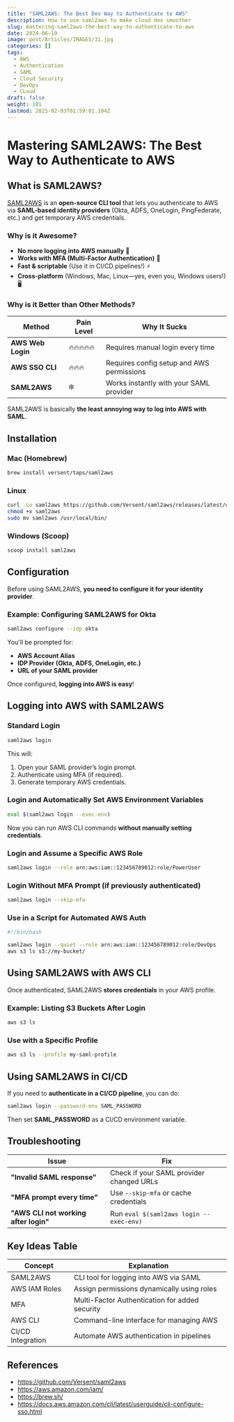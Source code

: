 ```yaml
---
title: "SAML2AWS: The Best Dev Way to Authenticate to AWS"
description: How to use saml2aws to make cloud dev smoother
slug: mastering-saml2aws-the-best-way-to-authenticate-to-aws
date: 2024-06-19
image: post/Articles/IMAGES/31.jpg
categories: []
tags:
  - AWS
  - Authentication
  - SAML
  - Cloud Security
  - DevOps
  - CLoud
draft: false
weight: 101
lastmod: 2025-02-03T01:59:01.104Z
---
```

# Mastering SAML2AWS: The Best Way to Authenticate to AWS

<!-- 
## Introduction

If you work with AWS **but your company insists on using SAML authentication**, you've probably felt **the pain** of logging in manually through a browser every single time. 😩

Enter **SAML2AWS**, the ultimate CLI tool that makes AWS authentication **as smooth as butter**. 🧈

Today, we’re going to cover:
- **What SAML2AWS is**
- **Why it's better than the alternatives**
- **How to use it with plenty of code samples**

And of course, we’ll do it **without boring corporate-speak**. Let’s go! 🚀
-->

## What is SAML2AWS?

[SAML2AWS](https://github.com/Versent/saml2aws) is an **open-source CLI tool** that lets you authenticate to AWS via **SAML-based identity providers** (Okta, ADFS, OneLogin, PingFederate, etc.) and get temporary AWS credentials.

### Why is it Awesome?

* **No more logging into AWS manually** 🔑
* **Works with MFA (Multi-Factor Authentication)** 🔐
* **Fast & scriptable** (Use it in CI/CD pipelines!) ⚡
* **Cross-platform** (Windows, Mac, Linux—yes, even you, Windows users!) 🖥️

### Why is it Better than Other Methods?

| Method            | Pain Level | Why It Sucks                              |
| ----------------- | ---------- | ----------------------------------------- |
| **AWS Web Login** | 🔥🔥🔥🔥🔥 | Requires manual login every time          |
| **AWS SSO CLI**   | 🔥🔥🔥     | Requires config setup and AWS permissions |
| **SAML2AWS**      | ❄️         | Works instantly with your SAML provider   |

SAML2AWS is basically **the least annoying way to log into AWS with SAML**.

## Installation

### **Mac (Homebrew)**

```sh
brew install versent/taps/saml2aws
```

### **Linux**

```sh
curl -Lo saml2aws https://github.com/Versent/saml2aws/releases/latest/download/saml2aws-linux-amd64
chmod +x saml2aws
sudo mv saml2aws /usr/local/bin/
```

### **Windows (Scoop)**

```powershell
scoop install saml2aws
```

## Configuration

Before using SAML2AWS, **you need to configure it for your identity provider**.

### **Example: Configuring SAML2AWS for Okta**

```sh
saml2aws configure --idp okta
```

You'll be prompted for:

* **AWS Account Alias**
* **IDP Provider (Okta, ADFS, OneLogin, etc.)**
* **URL of your SAML provider**

Once configured, **logging into AWS is easy**!

## Logging into AWS with SAML2AWS

### **Standard Login**

```sh
saml2aws login
```

This will:

1. Open your SAML provider’s login prompt.
2. Authenticate using MFA (if required).
3. Generate temporary AWS credentials.

### **Login and Automatically Set AWS Environment Variables**

```sh
eval $(saml2aws login --exec-env)
```

Now you can run AWS CLI commands **without manually setting credentials**.

### **Login and Assume a Specific AWS Role**

```sh
saml2aws login --role arn:aws:iam::123456789012:role/PowerUser
```

### **Login Without MFA Prompt (if previously authenticated)**

```sh
saml2aws login --skip-mfa
```

### **Use in a Script for Automated AWS Auth**

```sh
#!/bin/bash

saml2aws login --quiet --role arn:aws:iam::123456789012:role/DevOps
aws s3 ls s3://my-bucket/
```

## Using SAML2AWS with AWS CLI

Once authenticated, SAML2AWS **stores credentials** in your AWS profile.

### **Example: Listing S3 Buckets After Login**

```sh
aws s3 ls
```

### **Use with a Specific Profile**

```sh
aws s3 ls --profile my-saml-profile
```

## Using SAML2AWS in CI/CD

If you need to **authenticate in a CI/CD pipeline**, you can do:

```sh
saml2aws login --password-env SAML_PASSWORD
```

Then set **SAML\_PASSWORD** as a CI/CD environment variable.

## Troubleshooting

| Issue                                 | Fix                                      |
| ------------------------------------- | ---------------------------------------- |
| **"Invalid SAML response"**           | Check if your SAML provider changed URLs |
| **"MFA prompt every time"**           | Use `--skip-mfa` or cache credentials    |
| **"AWS CLI not working after login"** | Run `eval $(saml2aws login --exec-env)`  |

## Key Ideas Table

| Concept           | Explanation                                    |
| ----------------- | ---------------------------------------------- |
| SAML2AWS          | CLI tool for logging into AWS via SAML         |
| AWS IAM Roles     | Assign permissions dynamically using roles     |
| MFA               | Multi-Factor Authentication for added security |
| AWS CLI           | Command-line interface for managing AWS        |
| CI/CD Integration | Automate AWS authentication in pipelines       |

## References

* https://github.com/Versent/saml2aws
* https://aws.amazon.com/iam/
* https://brew.sh/
* https://docs.aws.amazon.com/cli/latest/userguide/cli-configure-sso.html
